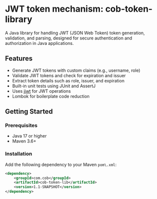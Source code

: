 # JWT token mechanism: cob-token-library

A Java library for handling JWT (JSON Web Token) token generation, validation, and parsing, designed for secure authentication and authorization in Java applications.

## Features

- Generate JWT tokens with custom claims (e\.g\., username, role)
- Validate JWT tokens and check for expiration and issuer
- Extract token details such as role, issuer, and expiration
- Built\-in unit tests using JUnit and AssertJ
- Uses [jjwt](https://github.com/jwtk/jjwt) for JWT operations
- Lombok for boilerplate code reduction

## Getting Started

### Prerequisites

- Java 17 or higher
- Maven 3\.6\+ 

### Installation

Add the following dependency to your Maven `pom\.xml`:

```xml
<dependency>
    <groupId>com.cob</groupId>
    <artifactId>cob-token-lib</artifactId>
    <version>1.1-SNAPSHOT</version>
</dependency>